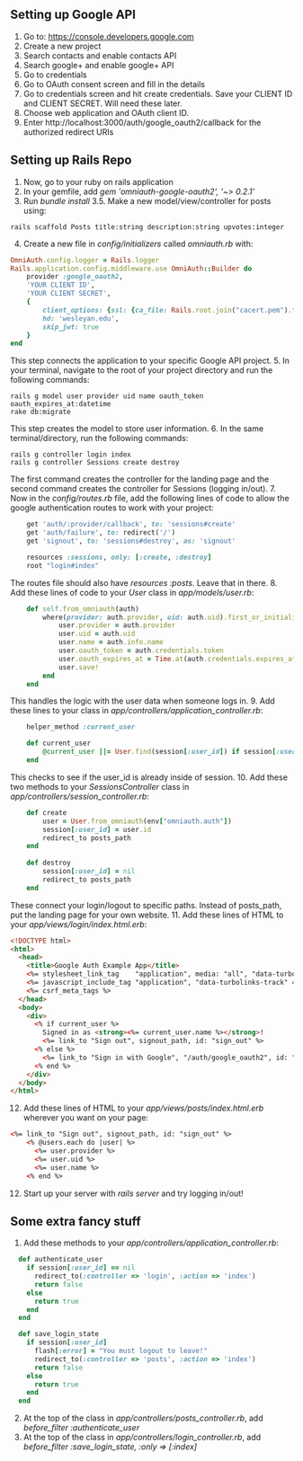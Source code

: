 ## Setting up Google API ##
1. Go to: https://console.developers.google.com
2. Create a new project
3. Search contacts and enable contacts API
4. Search google+ and enable google+ API
5. Go to credentials
6. Go to OAuth consent screen and fill in the details
7. Go to credentials screen and hit create credentials. Save your CLIENT ID and CLIENT SECRET. Will need these later.
8. Choose web application and OAuth client ID. 
9. Enter http://localhost:3000/auth/google_oauth2/callback for the authorized redirect URIs

## Setting up Rails Repo ##
1. Now, go to your ruby on rails application
2. In your gemfile, add *gem 'omniauth-google-oauth2', '~> 0.2.1'*
3. Run *bundle install*
3.5. Make a new model/view/controller for posts using:
```shell
rails scaffold Posts title:string description:string upvotes:integer
```
4. Create a new file in *config/initializers* called *omniauth.rb* with:
```ruby
OmniAuth.config.logger = Rails.logger
Rails.application.config.middleware.use OmniAuth::Builder do
	provider :google_oauth2, 
	'YOUR CLIENT ID', 
	'YOUR CLIENT SECRET', 
	{
		client_options: {ssl: {ca_file: Rails.root.join("cacert.pem").to_s}},
		hd: 'wesleyan.edu',
  		skip_jwt: true	
	}
end
```
This step connects the application to your specific Google API project.
5. In your terminal, navigate to the root of your project directory and run the following commands:
```shell
rails g model user provider uid name oauth_token oauth_expires_at:datetime
rake db:migrate
```
This step creates the model to store user information.
6. In the same terminal/directory, run the following commands:
```shell
rails g controller login index
rails g controller Sessions create destroy
```
The first command creates the controller for the landing page and the second command creates the controller for Sessions (logging in/out).
7. Now in the  *config/routes.rb* file, add the following lines of code to allow the google authentication routes to work with your project:
```ruby
	get 'auth/:provider/callback', to: 'sessions#create'
	get 'auth/failure', to: redirect('/')
	get 'signout', to: 'sessions#destroy', as: 'signout'

	resources :sessions, only: [:create, :destroy]
	root "login#index"
```
The routes file should also have *resources :posts*. Leave that in there.
8. Add these lines of code to your *User* class in *app/models/user.rb*:
```ruby
    def self.from_omniauth(auth)
        where(provider: auth.provider, uid: auth.uid).first_or_initialize.tap do |user|
            user.provider = auth.provider
		    user.uid = auth.uid
		    user.name = auth.info.name
		    user.oauth_token = auth.credentials.token
		    user.oauth_expires_at = Time.at(auth.credentials.expires_at)
		    user.save!
	    end
	end
```
This handles the logic with the user data when someone logs in.
9. Add these lines to your class in *app/controllers/application_controller.rb*:
```ruby
    helper_method :current_user

    def current_user
        @current_user ||= User.find(session[:user_id]) if session[:user_id]
    end
```
This checks to see if the user_id is already inside of session.
10. Add these two methods to your *SessionsController* class in *app/controllers/session_controller.rb*:
```ruby
    def create
        user = User.from_omniauth(env["omniauth.auth"])
        session[:user_id] = user.id
        redirect_to posts_path
    end
  
    def destroy
        session[:user_id] = nil
        redirect_to posts_path
    end
```
These connect your login/logout to specific paths. Instead of posts_path, put the landing page for your own website.
11. Add these lines of HTML to your *app/views/login/index.html.erb*:
```html
<!DOCTYPE html>
<html>
  <head>
    <title>Google Auth Example App</title>
    <%= stylesheet_link_tag    "application", media: "all", "data-turbolinks-track" => true %>
    <%= javascript_include_tag "application", "data-turbolinks-track" => true %>
    <%= csrf_meta_tags %>
  </head>
  <body>
    <div>
      <% if current_user %>
        Signed in as <strong><%= current_user.name %></strong>!
        <%= link_to "Sign out", signout_path, id: "sign_out" %>
      <% else %>
        <%= link_to "Sign in with Google", "/auth/google_oauth2", id: "sign_in" %>
      <% end %>
    </div>
  </body>
</html>
```
12. Add these lines of HTML to your *app/views/posts/index.html.erb* wherever you want on your page:
```html
<%= link_to "Sign out", signout_path, id: "sign_out" %>
    <% @users.each do |user| %>
      <%= user.provider %>
      <%= user.uid %>
      <%= user.name %>
    <% end %>
```
12. Start up your server with *rails server* and try logging in/out!

## Some extra fancy stuff ##
1. Add these methods to your *app/controllers/application_controller.rb*:
```ruby
  def authenticate_user
    if session[:user_id] == nil
      redirect_to(:controller => 'login', :action => 'index')
      return false
    else
      return true	
    end
  end

  def save_login_state
    if session[:user_id]
      flash[:error] = "You must logout to leave!"
      redirect_to(:controller => 'posts', :action => 'index')
      return false
    else
      return true
    end
  end
```
2. At the top of the class in *app/controllers/posts_controller.rb*, add *before_filter :authenticate_user*
3. At the top of the class in *app/controllers/login_controller.rb*, add *before_filter :save_login_state, :only => [:index]*